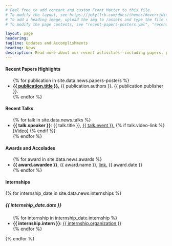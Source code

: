 ```yaml
---
# Feel free to add content and custom Front Matter to this file.
# To modify the layout, see https://jekyllrb.com/docs/themes/#overriding-theme-defaults
# To add a heading image, upload the img to /assets and type the file name + extension into "headerimg"
# To modify the page contents, see "recent-papers-posters.yml", "recent-talks.yml", and "internships.yml" in the _data directory

layout: page
headerimg:
tagline: Updates and Accomplishments
heading: News
description: Read more about our recent activities--including papers, posters, talks, and internships.
---
```

<!-- .recent_papers_posters -->
<div class="container">
    <div class="row mb-5">
        <div class="col">
            <h4 class="mb-4">Recent Papers Highlights</h4>
            <ul>
            {% for publication in site.data.news.papers-posters %}
              <li><b><a href="{{ publication.link}}" alt="Publication Link">{{ publication.title }}.</a></b> {{ publication.authors }}. {{ publication.publisher }}.</li>
            {% endfor %}
            </ul>
        </div>
    </div>
</div>
<!-- /.recent_papers_posters -->
<!-- .recent_talks -->
<div class="container">
    <div class="row mb-5">
        <div class="col">
            <h4 class="mb-4">Recent Talks</h4>
            <ul>
            {% for talk in site.data.news.talks %}
                <li>
                    <B>{{ talk.speaker }}</B>: {{ talk.title }}, <a href="{{ talk.link}}" alt="Talk Link">{{ talk.event }}.</a>
                        {% if talk.video-link %}
                    <a href="{{ talk.video-link }}">[Video]</a>
                        {% endif %}
                </li>
            {% endfor %}
        </ul>
        </div>
    </div>
</div>
<!-- /.recent_talks -->
<!-- .awards -->
<div class="container">
    <div class="row mb-5">
        <div class="col">
            <h4 class="mb-4">Awards and Accolades</h4>
            <ul>
            {% for award in site.data.news.awards %}
                <li>
                    <B>{{ award.awardee }}</B>, {{ award.name }}, <a href="{{ award.link}}" target="_blank" alt="Award Link">link.</a> {{ award.date }}
                </li>
            {% endfor %}
            </ul>
        </div>
    </div>
</div>
<!-- /.awards -->
<!-- .internships -->
<div class="container">
    <div class="row mb-5">
        <div class="col">
            <h4 class="mb-4">Internships</h4>
            {% for internship_date in site.data.news.internships %}
                <h5 class="mb-4">{{ internship_date.date }}</h5>
                    <ul class="mb-4">
                    {% for internship in internship_date.internship %}
                            <li><B>{{ internship.intern }}</B>: <a href="{{ internship.org-link}}" alt="More Info">{{ internship.organization }}</a></li>
                    {% endfor %}
                    </ul>
            {% endfor %}
        </div>
    </div>
</div>
<!-- /.internships -->

